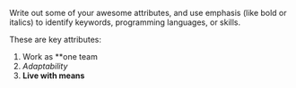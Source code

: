 Write out some of your awesome attributes, and use emphasis (like bold or italics) to identify keywords, programming languages, or skills. 

These are key attributes:
1. Work as **one team 
2. _Adaptability_
3. __Live with means__
